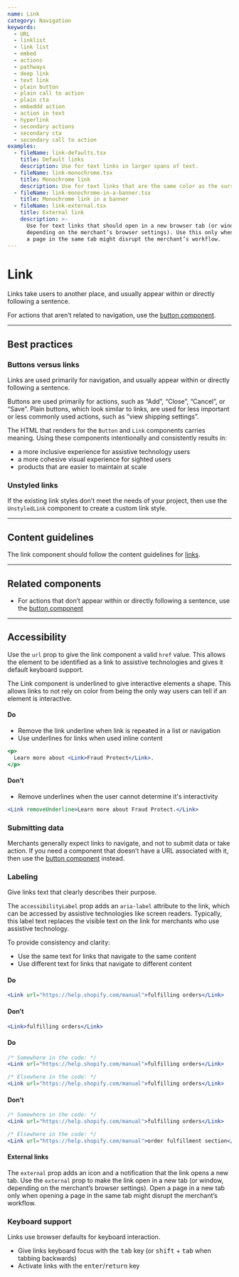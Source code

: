 ```yaml
---
name: Link
category: Navigation
keywords:
  - URL
  - linklist
  - link list
  - embed
  - actions
  - pathways
  - deep link
  - text link
  - plain button
  - plain call to action
  - plain cta
  - embeddd action
  - action in text
  - hyperlink
  - secondary actions
  - secondary cta
  - secondary call to action
examples:
  - fileName: link-defaults.tsx
    title: Default links
    description: Use for text links in larger spans of text.
  - fileName: link-monochrome.tsx
    title: Monochrome link
    description: Use for text links that are the same color as the surrounding text.
  - fileName: link-monochrome-in-a-banner.tsx
    title: Monochrome link in a banner
  - fileName: link-external.tsx
    title: External link
    description: >-
      Use for text links that should open in a new browser tab (or window,
      depending on the merchant’s browser settings). Use this only when opening
      a page in the same tab might disrupt the merchant’s workflow.
---
```


# Link

Links take users to another place, and usually appear within or directly following a sentence.

For actions that aren’t related to navigation, use the [button component](https://polaris.shopify.com/components/actions/button).

---

## Best practices

### Buttons versus links

Links are used primarily for navigation, and usually appear within or directly following a sentence.

Buttons are used primarily for actions, such as “Add”, “Close”, “Cancel”, or “Save”. Plain buttons, which look similar to links, are used for less important or less commonly used actions, such as “view shipping settings”.

The HTML that renders for the `Button` and `Link` components carries meaning. Using these components intentionally and consistently results in:

- a more inclusive experience for assistive technology users
- a more cohesive visual experience for sighted users
- products that are easier to maintain at scale

### Unstyled links

If the existing link styles don’t meet the needs of your project, then use the `UnstyledLink` component to create a custom link style.

---

## Content guidelines

The link component should follow the content guidelines for [links](https://polaris.shopify.com/content/actionable-language#section-links).

---

## Related components

- For actions that don’t appear within or directly following a sentence, use the [button component](https://polaris.shopify.com/components/actions/button)

---

## Accessibility

<!-- content-for: web -->

Use the `url` prop to give the link component a valid `href` value. This allows the element to be identified as a link to assistive technologies and gives it default keyboard support.

The Link component is underlined to give interactive elements a shape. This allows links to not rely on color from being the only way users can tell if an element is interactive.

<!-- usageblock -->

#### Do

- Remove the link underline when link is repeated in a list or navigation
- Use underlines for links when used inline content

```jsx
<p>
  Learn more about <Link>Fraud Protect</Link>.
</p>
```

#### Don’t

- Remove underlines when the user cannot determine it's interactivity

```jsx
<Link removeUnderline>Learn more about Fraud Protect.</Link>
```

<!-- end -->

### Submitting data

Merchants generally expect links to navigate, and not to submit data or take action. If you need a component that doesn’t have a URL associated with it, then use the [button component](https://polaris.shopify.com/components/actions/button) instead.

### Labeling

Give links text that clearly describes their purpose.

The `accessibilityLabel` prop adds an `aria-label` attribute to the link, which can be accessed by assistive technologies like screen readers. Typically, this label text replaces the visible text on the link for merchants who use assistive technology.

To provide consistency and clarity:

- Use the same text for links that navigate to the same content
- Use different text for links that navigate to different content

<!-- usageblock -->

#### Do

```jsx
<Link url="https://help.shopify.com/manual">fulfilling orders</Link>
```

#### Don’t

```jsx
<Link>fulfilling orders</Link>
```

<!-- end -->

<!-- usageblock -->

#### Do

```jsx
/* Somewhere in the code: */
<Link url="https://help.shopify.com/manual">fulfilling orders</Link>

/* Elsewhere in the code: */
<Link url="https://help.shopify.com/manual">fulfilling orders</Link>
```

#### Don’t

```jsx
/* Somewhere in the code: */
<Link url="https://help.shopify.com/manual">fulfilling orders</Link>

/* Elsewhere in the code: */
<Link url="https://help.shopify.com/manual">order fulfillment section</Link>
```

<!-- end -->

#### External links

The `external` prop adds an icon and a notification that the link opens a new tab. Use the `external` prop to make the link open in a new tab (or window, depending on the merchant’s browser settings). Open a page in a new tab only when opening a page in the same tab might disrupt the merchant’s workflow.

### Keyboard support

Links use browser defaults for keyboard interaction.

- Give links keyboard focus with the <kbd>tab</kbd> key (or <kbd>shift</kbd> + <kbd>tab</kbd> when tabbing backwards)
- Activate links with the <kbd>enter</kbd>/<kbd>return</kbd> key

<!-- /content-for -->
